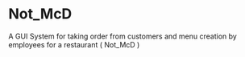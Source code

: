 # Not_McD
A GUI System for taking order from customers and menu creation by employees for a restaurant ( Not_McD )

